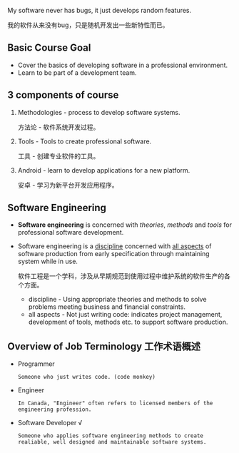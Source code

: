 My software never has bugs, it just develops random features.

我的软件从来没有bug，只是随机开发出一些新特性而已。

## Basic Course Goal

* Cover the basics of developing software in a professional environment. 
* Learn to be part of a development team. 

## 3 components of course

1. Methodologies - process to develop software systems. 

   方法论 - 软件系统开发过程。

2. Tools - Tools to create professional software. 

   工具 - 创建专业软件的工具。

3. Android - learn to develop applications for a new platform. 

   安卓 - 学习为新平台开发应用程序。

   

## Software Engineering

* **Software engineering** is concerned with *theories*, *methods* and *tools* for professional software development. 

* Software engineering is a <u>discipline</u> concerned with <u>all aspects</u> of software production from early specification through maintaining system while in use. 

  软件工程是一个学科，涉及从早期规范到使用过程中维护系统的软件生产的各个方面。

  * discipline - Using appropriate theories and methods to solve problems meeting business and financial constraints. 
  * all aspects - Not just writing code: indicates project management, development of tools, methods etc. to support software production. 

## Overview of Job Terminology 工作术语概述

* Programmer

  ```
  Someone who just writes code. (code monkey)
  ```

* Engineer

  ```
  In Canada, "Engineer" often refers to licensed members of the engineering profession. 
  ```

* Software Developer √

  ```
  Someone who applies software engineering methods to create realiable, well designed and maintainable software systems. 
  ```

  

